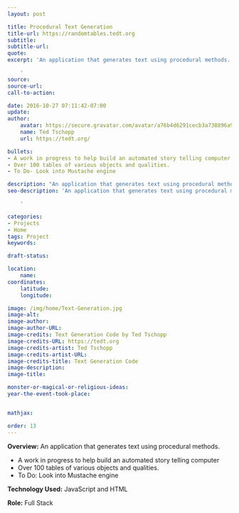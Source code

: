 ```yaml
---
layout: post

title: Procedural Text Generation
title-url: https://randomtables.tedt.org
subtitle:
subtitle-url:
quote:
excerpt: 'An application that generates text using procedural methods.

    '
source:
source-url:
call-to-action:

date: 2016-10-27 07:11:42-07:00
update:
author:
    avatar: https://secure.gravatar.com/avatar/a76b4d6291cecb3a738896a971bfb903?s=512&d=mp&r=g
    name: Ted Tschopp
    url: https://tedt.org/

bullets:
- A work in progress to help build an automated story telling computer
- Over 100 tables of various objects and qualities.
- To Do- Look into Mustache engine

description: "An application that generates text using procedural methods. \n"
seo-description: 'An application that generates text using procedural methods.

    '

categories: 
- Projects
- Home
tags: Project
keywords:

draft-status:

location:
    name:
coordinates:
    latitude:
    longitude:

image: /img/home/Text-Generation.jpg
image-alt:
image-author:
image-author-URL:
image-credits: Text Generation Code by Ted Tschopp
image-credits-URL: https://tedt.org
image-credits-artist: Ted Tschopp
image-credits-artist-URL:
image-credits-title: Text Generation Code
image-description:
image-title:

monster-or-magical-or-religious-ideas:
year-the-event-took-place:


mathjax:

order: 13
---
```


**Overview:** An application that generates text using procedural methods.

* A work in progress to help build an automated story telling computer
* Over 100 tables of various objects and qualities.
* To Do: Look into Mustache engine

**Technology Used:** JavaScript and HTML

**Role:** Full Stack